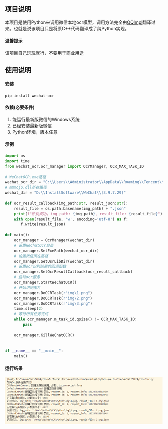 ## 项目说明
本项目是使用Python来调用微信本地ocr模型，调用方法完全由[QQImpl](https://github.com/EEEEhex/QQImpl)翻译过来。也就是说该项目只是将原C++代码翻译成了纯Python实现。

#### 温馨提示

该项目自己玩玩就行，不要用于商业用途

## 使用说明

#### 安装
`pip install wechat-ocr`

#### 依赖(必要条件)

1. 能运行最新版微信的Windows系统
2. 已经安装最新版微信
3. Python环境，版本任意

#### 示例
```python
import os
import time
from wechat_ocr.ocr_manager import OcrManager, OCR_MAX_TASK_ID

# WeChatOCR.exe路径
wechat_ocr_dir = "C:\\Users\\Administrator\\AppData\\Roaming\\Tencent\\WeChat\\XPlugin\\Plugins\\WeChatOCR\\7057\\extracted\\WeChatOCR.exe"
# mmmojo.dll所在路径
wechat_dir = "D:\\InstallSoftware\\WeChat\\[3.9.7.29]"

def ocr_result_callback(img_path:str, result_json:str):
    result_file = os.path.basename(img_path) + ".json"
    print(f"识别成功，img_path: {img_path}, result_file: {result_file}")
    with open(result_file, 'w', encoding='utf-8') as f:
       f.write(result_json)

def main():
    ocr_manager = OcrManager(wechat_dir)
    # 设置WeChatOcr目录
    ocr_manager.SetExePath(wechat_ocr_dir)
    # 设置微信所在路径
    ocr_manager.SetUsrLibDir(wechat_dir)
    # 设置ocr识别结果的回调函数
    ocr_manager.SetOcrResultCallback(ocr_result_callback)
    # 启动ocr服务
    ocr_manager.StartWeChatOCR()
    # 开始识别图片
    ocr_manager.DoOCRTask(r"img\1.png")
    ocr_manager.DoOCRTask(r"img\2.png")
    ocr_manager.DoOCRTask(r"img\3.png")
    time.sleep(2)
    # 等待所有任务完成
    while ocr_manager.m_task_id.qsize() != OCR_MAX_TASK_ID:
        pass
    
    ocr_manager.KillWeChatOCR()
    

if __name__ == "__main__":
    main()
```

#### 运行结果

![result](./result.png)